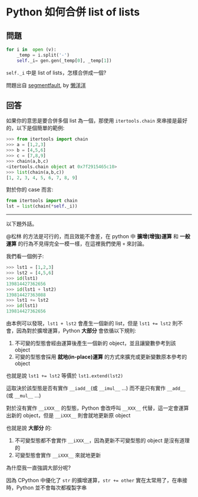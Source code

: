 # Python 如何合併 list of lists

## 問題

```python
for i in  open (v):
    _temp = i.split('-')
	self._i= gen.gen(_temp[0], _temp[1])
```

`self._i` 中是 list of lists，怎樣合併成一個?

問題出自 [segmentfault](https://segmentfault.com/q/1010000005904259), by [懒洋洋](https://segmentfault.com/u/lanyangyang)

## 回答

如果你的意思是要合併多個 list 為一個，那使用 `itertools.chain` 來串接是最好的，以下是個簡單的範例:

```python
>>> from itertools import chain
>>> a = [1,2,3]
>>> b = [4,5,6]
>>> c = [7,8,9]
>>> chain(a,b,c)
<itertools.chain object at 0x7f2915465c10>
>>> list(chain(a,b,c))
[1, 2, 3, 4, 5, 6, 7, 8, 9]
```

對於你的 case 而言:

```python
from itertools import chain
lst = list(chain(*self._i))
```

---

以下題外話。

@松林 的方法是可行的，而且效能不會差，在 python 中 **擴增(增強)運算** 和 **一般運算** 的行為不見得完全一模一樣，在這裡我們使用 `+` 來討論。

我們看一個例子:

```python
>>> lst1 = [1,2,3]
>>> lst2 = [4,5,6]
>>> id(lst1)
139814427362656
>>> id(lst1 + lst2)
139814427363088
>>> lst1 += lst2
>>> id(lst1)
139814427362656
``` 

由本例可以發現，`lst1 + lst2` 會產生一個新的 list，但是 `lst1 += lst2` 則不會，因為對於擴增運算，Python **大部分** 會依循以下規則:

1. 不可變的型態會經由運算後產生一個新的 object，並且讓變數參考到該 object
2. 可變的型態會採用 **就地(in-place)運算** 的方式來擴充或更新變數原本參考的 object

也就是說 `lst1 += lst2` 等價於 `lst1.extend(lst2)`

這取決於該型態是否有實作 `__iadd__`(或 `__imul__` ...) 而不是只有實作 `__add__` (或 `__mul__` ...)

對於沒有實作 `__iXXX__` 的型態，Python 會改呼叫 `__XXX__` 代替，這一定會運算出新的 object，但是 `__iXXX__` 則會就地更新原 object

也就是說 **大部分** 的:

1. 不可變型態都不會實作 `__iXXX__`，因為更新不可變型態的 object 是沒有道理的
2. 可變型態會實作 `__iXXX__` 來就地更新

為什麼我一直強調大部分呢?

因為 CPython 中優化了 `str` 的擴增運算，`str += other` 實在太常用了，在串接時，Python 並不會每次都複製字串
